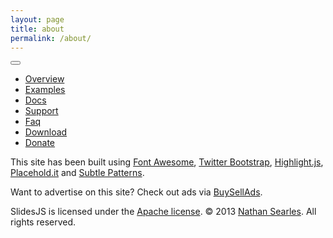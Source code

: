 ```yaml
---
layout: page
title: about
permalink: /about/
---
```



<!DOCTYPE html>
<html>
<head>
 <meta charset="utf-8">

  <title>SlidesJS, a responsive slideshow plug-in for jQuery (1.7.1+) with features like touch and CSS3</title>
  <meta name="description" content="SlidesJS, a responsive slideshow plug-in for jQuery (1.7.1+) with features like touch and CSS3">
  <meta name="author" content="Nathan Searles">

  <!-- SlidesJS Required (if responsive): Sets the page width to the device width. -->
  <meta name="viewport" content="width=device-width">
  <!-- End SlidesJS Required -->

  <!-- CSS -->
  <link rel="stylesheet" href="http://www.slidesjs.com/css/bootstrap.min.css">
  <link rel="stylesheet" href="http://www.slidesjs.com/css/font-awesome.min.css">
  <link rel="stylesheet" href="http://www.slidesjs.com/css/style.css">
  <!-- End CSS -->
</head>

<body>
  <!-- Start site navbar -->
  <div class="navbar navbar-inverse navbar-fixed-top">
    <div class="navbar-inner">
      <div class="container">
        <button type="button" class="btn btn-navbar" data-toggle="collapse" data-target=".nav-collapse">
          <span class="icon-bar"></span>
          <span class="icon-bar"></span>
          <span class="icon-bar"></span>
        </button>
        <div class="nav-collapse collapse">
          <ul class="nav pull-right">
            <li class="active"><a href="http://www.slidesjs.com/#slides-section" class="scrollto"><i class="icon-check"></i> Overview</a></li>
            <li class=""><a href="http://www.slidesjs.com/#examples" class="scrollto"><i class="icon-picture"></i> Examples</a></li>
            <li class=""><a href="http://www.slidesjs.com/#docs" class="scrollto"><i class="icon-book"></i> Docs</a></li>
            <li class=""><a href="http://www.slidesjs.com/#support" class="scrollto"><i class="icon-comments"></i> Support</a></li>
            <li class=""><a href="http://www.slidesjs.com/#faq" class="scrollto"><i class="icon-question-sign"></i> Faq</a></li>
            <li><a href="https://github.com/nathansearles/Slides/archive/SlidesJS-3.zip" class="track_download"><i class="icon-download"></i> Download</a></li>
            <li><a href="https://spacebox.io/s/BbDhQ7iWGP" target="_blank" class="sbe-button btn btn-success btn-large donate track_donate"><i class="icon-thumbs-up"></i> Donate</a></li>
          </ul>
        </div>
      </div>
    </div>
  </div>
  <!-- End site navbar -->

  <!-- Start main content -->


  <div id="footer" class="section">
    <div class="container">
      <div class="row">
        <div class="span12">
          <p>This site has been built using <a href="http://fortawesome.github.com/Font-Awesome/" target="_blank">Font Awesome</a>, <a href="http://twitter.github.com/bootstrap/" target="_blank">Twitter Bootstrap</a>, <a href="http://softwaremaniacs.org/soft/highlight/en/" target="_blank">Highlight.js</a>, <a href="http://placehold.it/" target="_blank">Placehold.it</a> and <a href="http://subtlepatterns.com/" target="_blank">Subtle Patterns</a>.</p>
          <p>Want to advertise on this site? Check out ads via <a href="http://bsa.ly/jec">BuySellAds</a>.</p>
          <p>SlidesJS is licensed under the <a href="http://www.apache.org/licenses/LICENSE-2.0" target="_blank">Apache license</a>. © 2013 <a href="http://nathansearles.com/" target="_blank">Nathan Searles</a>. All rights reserved.</p>
        </div>
      </div>
    </div>
  </div>

  <!-- SlidesJS Required: Link to jQuery -->
  <script src="resources/jquery-1.9.1.min.js"></script>
</body>
  </html>


